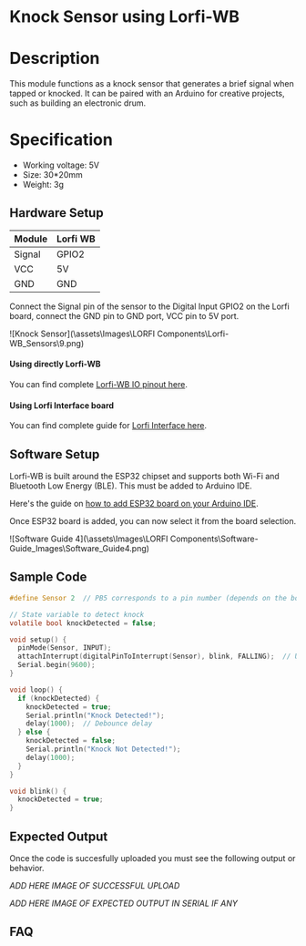 # Knock Sensor using Lorfi-WB

# Description

This module functions as a knock sensor that generates a brief signal when tapped or knocked. It can be paired with an Arduino for creative projects, such as building an electronic drum.


# Specification

- Working voltage: 5V
- Size: 30*20mm
- Weight: 3g

## Hardware Setup

|     Module    |   Lorfi WB  |
|---------------|-------------|
| Signal        | GPIO2       |
| VCC           | 5V          |
| GND           | GND         |

Connect the Signal pin of the sensor to the Digital Input GPIO2 on the Lorfi board, connect the GND pin to GND port, VCC pin to 5V port.

![Knock Sensor](\assets\Images\LORFI Components\Lorfi-WB_Sensors\9.png)

#### Using directly Lorfi-WB

You can find complete <a href="/docs/Hardware-Guide.html">Lorfi-WB IO pinout here</a>.

#### Using Lorfi Interface board

You can find complete guide for <a href="/docs/Hardware-Guide.html">Lorfi Interface here</a>.

## Software Setup

Lorfi-WB is built around the ESP32 chipset and supports both Wi-Fi and Bluetooth Low Energy (BLE). This must be added to Arduino IDE.

Here's the guide on <a href="/docs/Software-Guide.html">how to add ESP32 board on your Arduino IDE</a>.

Once ESP32 board is added, you can now select it from the board selection.

![Software Guide 4](\assets\Images\LORFI Components\Software-Guide_Images\Software_Guide4.png)

## **Sample Code**
```c
#define Sensor 2  // PB5 corresponds to a pin number (depends on the board, e.g. D11 on Uno)

// State variable to detect knock
volatile bool knockDetected = false;

void setup() {
  pinMode(Sensor, INPUT);
  attachInterrupt(digitalPinToInterrupt(Sensor), blink, FALLING);  // Use digitalPinToInterrupt
  Serial.begin(9600);
}

void loop() {
  if (knockDetected) {
    knockDetected = true;
    Serial.println("Knock Detected!");
    delay(1000);  // Debounce delay
  } else {
    knockDetected = false;
    Serial.println("Knock Not Detected!");
    delay(1000);
  }
}

void blink() {
  knockDetected = true;
}
```

## Expected Output

Once the code is succesfully uploaded you must see the following output or behavior.

*ADD HERE IMAGE OF SUCCESSFUL UPLOAD*

*ADD HERE IMAGE OF EXPECTED OUTPUT IN SERIAL IF ANY*

## FAQ
